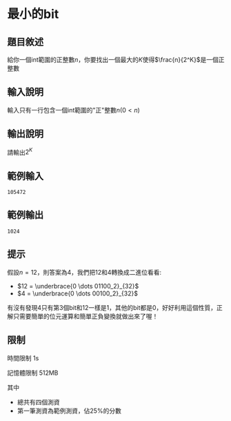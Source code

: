 <script type="text/x-mathjax-config">
  MathJax.Hub.Config({tex2jax: {inlineMath: [['$','$'], ['\\(','\\)']]}});
</script>
<script type="text/javascript"
  src="http://cdn.mathjax.org/mathjax/latest/MathJax.js?config=TeX-AMS-MML_HTMLorMML">
</script>

<span style='display:none;'>
$
  \newcommand{\ord}[1]{\mathcal{O}\left(#1\right)}
  \newcommand{\abs}[1]{\lvert #1 \rvert}
  \newcommand{\floor}[1]{\lfloor #1 \rfloor}
  \newcommand{\ceil}[1]{\lceil #1 \rceil}
  \newcommand{\opord}{\operatorname{\mathcal{O}}}
  \newcommand{\argmax}{\operatorname{arg\,max}}
  \newcommand{\str}[1]{\texttt{"#1"}}
$
</span>

# 最小的bit

## 題目敘述
給你一個int範圍的正整數$n$，你要找出一個最大的$K$使得$\frac{n}{2^K}$是一個正整數

## 輸入說明
輸入只有一行包含一個int範圍的"正"整數$n(0<n)$

## 輸出說明
請輸出$2^K$

## 範例輸入
```
105472
```

## 範例輸出
```
1024
```

## 提示
假設$n=12$，則答案為$4$，我們把$12$和$4$轉換成二進位看看:

  * $12 = \underbrace{0 \dots 01100_2}_{32}$
  * $4 = \underbrace{0 \dots 00100_2}_{32}$

有沒有發現$4$只有第3個bit和$12$一樣是1，其他的bit都是0，好好利用這個性質，正解只需要簡單的位元運算和簡單正負變換就做出來了喔！

## 限制
時間限制 1s

記憶體限制 512MB

其中
  * 總共有四個測資
  * 第一筆測資為範例測資，佔25%的分數
